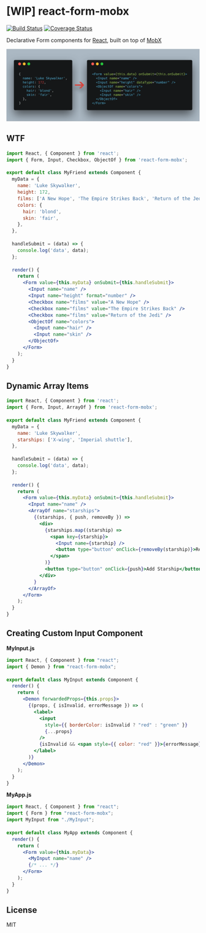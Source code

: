 # [WIP] react-form-mobx

[![Build Status](https://travis-ci.org/cantonjs/react-form-mobx.svg?branch=master)](https://travis-ci.org/cantonjs/react-form-mobx)
[![Coverage Status](https://coveralls.io/repos/github/cantonjs/react-form-mobx/badge.svg?branch=master)](https://coveralls.io/github/cantonjs/react-form-mobx?branch=master)

Declarative Form components for [React](https://reactjs.org/), built on top of [MobX](https://mobx.js.org/)

![screenshot](/.github/screenshot.png)

## WTF

```jsx
import React, { Component } from 'react';
import { Form, Input, Checkbox, ObjectOf } from 'react-form-mobx';

export default class MyFriend extends Component {
  myData = {
    name: 'Luke Skywalker',
    height: 172,
    films: ['A New Hope', 'The Empire Strikes Back', 'Return of the Jedi'],
    colors: {
      hair: 'blond',
      skin: 'fair',
    },
  },

  handleSubmit = (data) => {
    console.log('data', data);
  };

  render() {
    return (
      <Form value={this.myData} onSubmit={this.handleSubmit}>
        <Input name="name" />
        <Input name="height" format="number" />
        <Checkbox name="films" value="A New Hope" />
        <Checkbox name="films" value="The Empire Strikes Back" />
        <Checkbox name="films" value="Return of the Jedi" />
        <ObjectOf name="colors">
          <Input name="hair" />
          <Input name="skin" />
        </ObjectOf>
      </Form>
    );
  }
}
```

## Dynamic Array Items

```jsx
import React, { Component } from 'react';
import { Form, Input, ArrayOf } from 'react-form-mobx';

export default class MyFriend extends Component {
  myData = {
    name: 'Luke Skywalker',
    starships: ['X-wing', 'Imperial shuttle'],
  },

  handleSubmit = (data) => {
    console.log('data', data);
  };

  render() {
    return (
      <Form value={this.myData} onSubmit={this.handleSubmit}>
        <Input name="name" />
        <ArrayOf name="starships">
          {(starships, { push, removeBy }) =>
            <div>
              {starships.map((starship) =>
                <span key={starship}>
                  <Input name={starship} />
                  <button type="button" onClick={removeBy(starship)}>Remove</button>
                </span>
              )}
              <button type="button" onClick={push}>Add Starship</button>
            </div>
          }
        </ArrayOf>
      </Form>
    );
  }
}
```

## Creating Custom Input Component

**MyInput.js**

```jsx
import React, { Component } from "react";
import { Demon } from "react-form-mobx";

export default class MyInput extends Component {
  render() {
    return (
      <Demon forwardedProps={this.props}>
        {(props, { isInvalid, errorMessage }) => (
          <label>
            <input
              style={{ borderColor: isInvalid ? "red" : "green" }}
              {...props}
            />
            {isInvalid && <span style={{ color: "red" }}>{errorMessage}</span>}
          </label>
        )}
      </Demon>
    );
  }
}
```

**MyApp.js**

```jsx
import React, { Component } from "react";
import { Form } from "react-form-mobx";
import MyInput from "./MyInput";

export default class MyApp extends Component {
  render() {
    return (
      <Form value={this.myData}>
        <MyInput name="name" />
        {/* ... */}
      </Form>
    );
  }
}
```

## License

MIT
